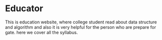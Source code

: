 # Educator
This is education website, where college student read about data structure and algorithm and also it is very helpful for the person who are prepare for gate. here we cover all the syllabus.
